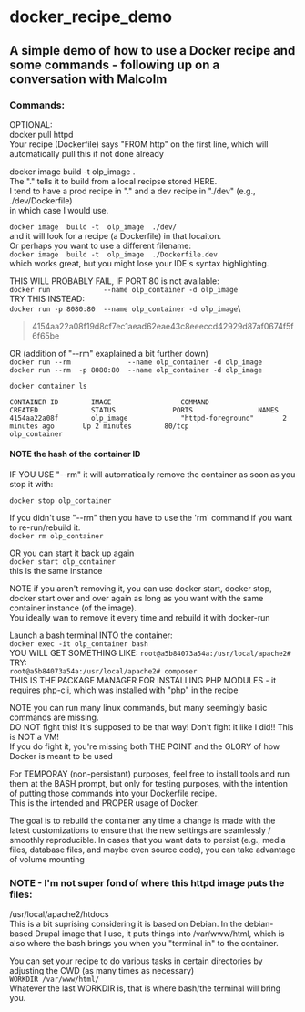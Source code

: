 # docker_recipe_demo
## A simple demo of how to use a Docker recipe and some commands - following up on a conversation with Malcolm

### Commands:
OPTIONAL: \
docker pull httpd \
Your recipe (Dockerfile) says "FROM http" on the first line, which will automatically pull this if not done already


docker image  build -t  olp_image  . \
The "." tells it to build from a local recipse stored HERE. \
I tend to have a prod recipe in "." and a dev recipe in "./dev" (e.g., ./dev/Dockerfile) \
in which case I would use.

```docker image  build -t  olp_image  ./dev/``` \
and it will look for a recipe (a Dockerfile) in that locaiton. \
Or perhaps you want to use a different filename: \
```docker image  build -t  olp_image  ./Dockerfile.dev``` \
which works great, but you might lose your IDE's syntax highlighting.



THIS WILL PROBABLY FAIL, IF PORT 80 is not available:\
```docker run             --name olp_container -d olp_image```\
TRY THIS INSTEAD:\
```docker run -p 8080:80  --name olp_container -d olp_image```\
> 4154aa22a08f19d8cf7ec1aead62eae43c8eeeccd42929d87af0674f5f6f65be

OR  (addition of "--rm" exaplained a bit further down)\
```docker run --rm              --name olp_container -d olp_image```\
```docker run --rm  -p 8080:80  --name olp_container -d olp_image```


```docker container ls```
```
CONTAINER ID        IMAGE                 COMMAND                  CREATED             STATUS              PORTS                NAMES
4154aa22a08f        olp_image             "httpd-foreground"       2 minutes ago       Up 2 minutes        80/tcp               olp_container
```
#### NOTE the hash of the container ID 

IF YOU USE "--rm" it will automatically remove the container as soon as you stop it with:

```docker stop olp_container```

If you didn't use "--rm" then you have to use the 'rm' command if you want to re-run/rebuild it.\
```docker rm olp_container```

OR you can start it back up again\
```docker start olp_container```\
this is the same instance

NOTE if you aren't removing it, you can use   docker start, docker stop, docker start over and over again as long as you want with the same container instance (of the image).\
You ideally wan to remove it every time and rebuild it with docker-run



Launch a bash terminal INTO the container: \
```docker exec -it olp_container bash```\
YOU WILL GET SOMETHING LIKE:
```root@a5b84073a54a:/usr/local/apache2#```\
TRY:\
```root@a5b84073a54a:/usr/local/apache2# composer``` \
THIS IS THE PACKAGE MANAGER FOR INSTALLING PHP MODULES - it requires php-cli, which was installed with "php" in the recipe


NOTE you can run many linux commands, but many seemingly basic commands are missing.\
DO NOT fight this!  It's supposed to be that way!  Don't fight it like I did!!  This is NOT a VM!\
If you do fight it, you're missing both THE POINT and the GLORY of how Docker is meant to be used

For TEMPORAY (non-persistant) purposes, feel free to install tools and run them at the BASH prompt, but only for testing purposes, with the intention of putting those commands into your Dockerfile recipe.\
This is the intended and PROPER usage of Docker.

The goal is to rebuild the container any time a change is made with the latest customizations to ensure that the new settings are seamlessly / smoothly reproducible.  In cases that you want data to persist (e.g., media files, database files, and maybe even source code), you can take advantage of volume mounting



### NOTE - I'm not super fond of where this httpd image puts the files:
/usr/local/apache2/htdocs\
This is a bit suprising considering it is based on Debian.  In the debian-based Drupal image that I use, it puts things into /var/www/html, which is also where the bash brings you when you "terminal in" to the container.

You can set your recipe to do various tasks in certain directories by adjusting the CWD (as many times as necessary)\
```WORKDIR /var/www/html/```\
Whatever the last WORKDIR is, that is where bash/the terminal will bring you.
